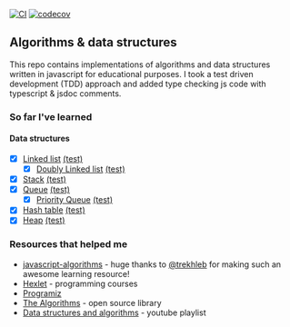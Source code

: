 [![CI](https://github.com/Alex-K1m/algorithms-and-data-structures/actions/workflows/ci.yml/badge.svg)](https://github.com/Alex-K1m/algorithms-and-data-structures/actions/workflows/ci.yml)
[![codecov](https://codecov.io/gh/Alex-K1m/algorithms-and-data-structures/branch/main/graph/badge.svg?token=8AB442KM0N)](https://codecov.io/gh/Alex-K1m/algorithms-and-data-structures)

## Algorithms & data structures

This repo contains implementations of algorithms and data structures written in javascript for educational purposes. I took a test driven development (TDD) approach and added type checking js code with typescript & jsdoc comments.

### So far I've learned

#### Data structures

- [x] [Linked list](/src/data-structures/linked-list/LinkedList.js) [(test)](/src/data-structures/linked-list/LinkedList.test.js)
  - [x] [Doubly Linked list](/src/data-structures/doubly-linked-list/DoublyLinkedList.js) [(test)](/src/data-structures/doubly-linked-list/DoublyLinkedList.test.js)
- [x] [Stack](/src/data-structures/stack/Stack.js) [(test)](/src/data-structures/stack/Stack.test.js)
- [x] [Queue](/src/data-structures/queue/Queue.js) [(test)](/src/data-structures/queue/Queue.test.js)
  - [x] [Priority Queue](/src/data-structures/priority-queue/PriorityQueue.js) [(test)](/src/data-structures/priority-queue/PriorityQueue.test.js)
- [x] [Hash table](/src/data-structures/hash-table/HashTable.js) [(test)](/src/data-structures/hash-table/HashTable.test.js)
- [x] [Heap](/src/data-structures/heap/Heap.js) [(test)](/src/data-structures/heap/Heap.test.js)

### Resources that helped me

- [javascript-algorithms](https://github.com/trekhleb/javascript-algorithms) - huge thanks to [@trekhleb](https://github.com/trekhleb) for making such an awesome learning resource!
- [Hexlet](https://hexlet.io/) - programming courses
- [Programiz](https://www.programiz.com/dsa)
- [The Algorithms](https://the-algorithms.com/) - open source library
- [Data structures and algorithms](https://www.youtube.com/playlist?list=PLLXdhg_r2hKA7DPDsunoDZ-Z769jWn4R8) - youtube playlist
